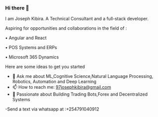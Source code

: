 ### Hi there 👋
I am Joseph Kibira. A Technical Consultant and a full-stack developer.

Aspiring for opportunities and collaborations in the field of :

• Angular and React

• POS Systems and ERPs

• Microsoft 365 Dynamics

Here are some ideas to get you started

- 💬 Ask me about ML,Cognitive Science,Natural Language Processing, Robotics, Automation and Deep Learning
- 📫 How to reach me: 97josephkibira@gmail.com
- 💬 Passionate about  Building Trading Bots,Forex and Decentralized Systems 


-Send a text via whatsapp at :+254791040912 








